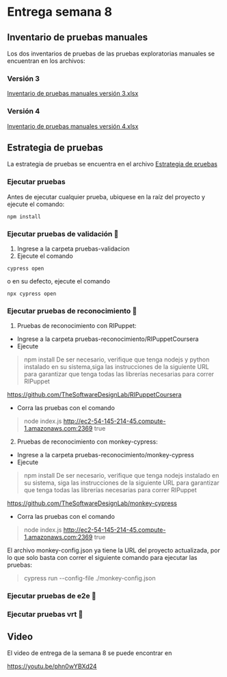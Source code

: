 # Entrega semana 8

## Inventario de pruebas manuales

Los dos inventarios de pruebas de las pruebas exploratorias manuales se encuentran en los archivos:

### Versión 3
[Inventario de pruebas manuales versión 3.xlsx](inventario-pruebas-manuales-version-3.xlsx)
### Versión 4
[Inventario de pruebas manuales versión 4.xlsx](inventario-pruebas-manuales-version-4.xlsx)

## Estrategia de pruebas

La estrategia de pruebas se encuentra en el archivo [Estrategia de pruebas](estrategia-pruebas.pdf)

### Ejecutar pruebas
Antes de ejecutar cualquier prueba, ubiquese en la raíz del proyecto y ejecute el comando:
```
npm install
``` 

### Ejecutar pruebas de validación 🚀
1. Ingrese a la carpeta pruebas-validacion
2. Ejecute el comando
```
cypress open
``` 
o en su defecto, ejecute el comando 
```
npx cypress open
``` 

### Ejecutar pruebas de reconocimiento 🚀

1. Pruebas de reconocimiento con RIPuppet:
- Ingrese a la carpeta pruebas-reconocimiento/RIPuppetCoursera
- Ejecute 
>npm install
De ser necesario, verifique que tenga nodejs y python instalado en su sistema,siga las instrucciones de la siguiente URL para garantizar que tenga todas las librerías necesarias para correr RIPuppet

https://github.com/TheSoftwareDesignLab/RIPuppetCoursera

- Corra las pruebas con el comando
>node index.js http://ec2-54-145-214-45.compute-1.amazonaws.com:2369 true

2. Pruebas de reconocimiento con monkey-cypress:
- Ingrese a la carpeta pruebas-reconocimiento/monkey-cypress
- Ejecute 
>npm install
De ser necesario, verifique que tenga nodejs instalado en su sistema, siga las instrucciones de la siguiente URL para garantizar que tenga todas las librerías necesarias para correr RIPuppet

https://github.com/TheSoftwareDesignLab/monkey-cypress

- Corra las pruebas con el comando
>node index.js http://ec2-54-145-214-45.compute-1.amazonaws.com:2369 true

El archivo monkey-config.json ya tiene la URL del proyecto actualizada, por lo que solo basta con correr el siguiente comando para ejecutar las pruebas:

>cypress run --config-file ./monkey-config.json
### Ejecutar pruebas de e2e 🚀

### Ejecutar pruebas vrt 🚀


## Video
El video de entrega de la semana 8 se puede encontrar en

https://youtu.be/phn0wYBXd24 